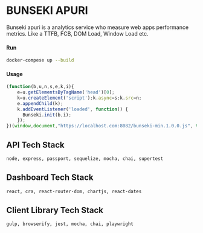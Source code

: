 # BUNSEKI APURI
Bunseki apuri is a analytics service who measure web apps performance metrics. Like a TTFB, FCB, DOM Load, Window Load  etc.
#### Run
```bash
docker-compese up --build
```

#### Usage
```javascript
(function(b,u,n,s,e,k,i){
    e=u.getElementsByTagName('head')[0];
    k=u.createElement('script');k.async=s;k.src=n;
    e.appendChild(k);
    k.addEventListener('loaded', function() {
      Bunseki.init(b,i);
    });
})(window,document,"https://localhost.com:8082/bunseki-min.1.0.0.js", true, "API_KEY");
```

## API Tech Stack
```bash
node, express, passport, sequelize, mocha, chai, supertest
```

## Dashboard Tech Stack
```bash
react, cra, react-router-dom, chartjs, react-dates
```

## Client Library Tech Stack
```bash
gulp, browserify, jest, mocha, chai, playwright
```
